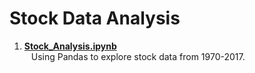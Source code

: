 # Stock Data Analysis
1.  **[Stock_Analysis.ipynb](https://github.com/nkuhta/Stock-Analysis/blob/master/Stock_Analysis.ipynb)**  
&ensp;  Using Pandas to explore stock data from 1970-2017.  